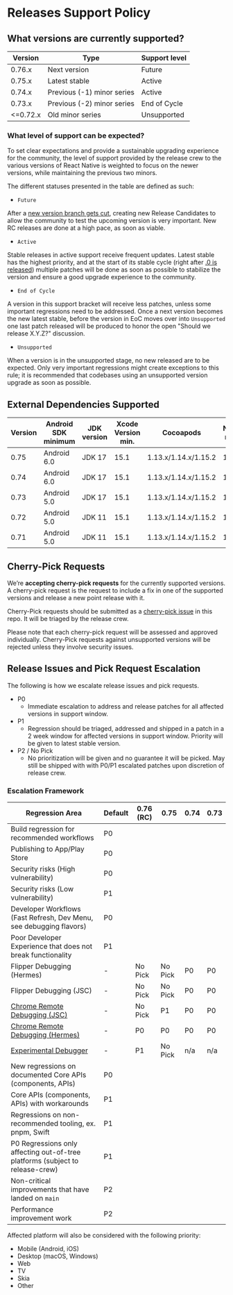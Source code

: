 # Releases Support Policy

## What versions are currently supported?

| Version  | Type                       | Support level |
| -------- | -------------------------- | ------------- |
| 0.76.x   | Next version               | Future        |
| 0.75.x   | Latest stable              | Active        |
| 0.74.x   | Previous (-1) minor series | Active        |
| 0.73.x   | Previous (-2) minor series | End of Cycle  |
| <=0.72.x | Old minor series           | Unsupported   |

### What level of support can be expected?

To set clear expectations and provide a sustainable upgrading experience for the community, the level of support provided by the release crew to the various versions of React Native is weighted to focus on the newer versions, while maintaining the previous two minors.

The different statuses presented in the table are defined as such:

* `Future`

After a [new version branch gets cut](https://reactnative.dev/contributing/release-branch-cut-and-rc0), creating new Release Candidates to allow the community to test the upcoming version is very important. New RC releases are done at a high pace, as soon as viable.

* `Active`

Stable releases in active support receive frequent updates. Latest stable has the highest priority, and at the start of its stable cycle (right after [.0 is released](https://reactnative.dev/contributing/release-stable-minor)) multiple patches will be done as soon as possible to stabilize the version and ensure a good upgrade experience to the community.

* `End of Cycle`

A version in this support bracket will receive less patches, unless some important regressions need to be addressed. Once a next version becomes the new latest stable, before the version in EoC moves over into `Unsupported` one last patch released will be produced to honor the open "Should we release X.Y.Z?" discussion.

* `Unsupported`

When a version is in the unsupported stage, no new released are to be expected. Only very important regressions might create exceptions to this rule; it is recommended that codebases using an unsupported version upgrade as soon as possible.

## External Dependencies Supported
| Version               | Android SDK minimum   | JDK version           | Xcode Version min.    | Cocoapods             | Node min.             |
| --------------------- | --------------------- | --------------------- | --------------------- | --------------------- | --------------------- |
| 0.75                  | Android 6.0           | JDK 17                | 15.1                  | 1.13.x/1.14.x/1.15.2  | 18                    |
| 0.74                  | Android 6.0           | JDK 17                | 15.1                  | 1.13.x/1.14.x/1.15.2  | 18                    |
| 0.73                  | Android 5.0           | JDK 17                | 15.1                  | 1.13.x/1.14.x/1.15.2  | 18                    |
| 0.72                  | Android 5.0           | JDK 11                | 15.1                  | 1.13.x/1.14.x/1.15.2  | 16                    |
| 0.71                  | Android 5.0           | JDK 11                | 15.1                  | 1.13.x/1.14.x/1.15.2  | 16                    |

## Cherry-Pick Requests

We’re **accepting cherry-pick requests** for the currently supported versions. A cherry-pick request is the request to include a fix in one of the supported versions and release a new point release with it.

Cherry-Pick requests should be submitted as a [cherry-pick issue](https://github.com/reactwg/react-native-releases/issues/new/choose) in this repo. It will be triaged by the release crew.

Please note that each cherry-pick request will be assessed and approved individually. Cherry-Pick requests against unsupported versions will be rejected unless they involve security issues.

## Release Issues and Pick Request Escalation

The following is how we escalate release issues and pick requests.

- P0
    - Immediate escalation to address and release patches for all affected versions in support window.
- P1
    - Regression should be triaged, addressed and shipped in a patch in a 2 week window for affected versions in support window. Priority will be given to latest stable version.
- P2 / No Pick
    - No prioritization will be given and no guarantee it will be picked. May still be shipped with with P0/P1 escalated patches upon discretion of release crew.

### Escalation Framework

| Regression Area                                       | Default   | 0.76 (RC) | 0.75      | 0.74      | 0.73      |
| ----------------------------------------------------- | -         | -         | -         | -         | -         |
| Build regression for recommended workflows | P0 |
| Publishing to App/Play Store | P0 |
| Security risks (High vulnerability) | P0 |
| Security risks (Low vulnerability) | P1 |
| Developer Workflows (Fast Refresh, Dev Menu, see debugging flavors) | P0 |
| Poor Developer Experience that does not break functionality | P1 |
| Flipper Debugging (Hermes)                            | -         | No Pick   | No Pick   | P0        | P0        |
| Flipper Debugging (JSC)                               | -         | No Pick   | No Pick   | P0        | P0        |
| [Chrome Remote Debugging (JSC)](chrome-debugigng)     | -         | No Pick   | P1        | P0        | P0        |
| [Chrome Remote Debugging (Hermes)](chrome-debugging)  | -         | P0        | P0        | P0        | P0        |
| [Experimental Debugger](experimental-debugging)       | -         | P1        | No Pick   | n/a       | n/a       |
| New regressions on documented Core APIs (components, APIs) | P0 |
| Core APIs (components, APIs) with workarounds | P1 |
| Regressions on non-recommended tooling, ex. pnpm, Swift | P1 |
| P0 Regressions only affecting out-of-tree platforms (subject to release-crew) | P1 |
| Non-critical improvements that have landed on `main` | P2 |
| Performance improvement work | P2 |

Affected platform will also be considered with the following priority:
- Mobile (Android, iOS)
- Desktop (macOS, Windows)
- Web
- TV
- Skia
- Other
